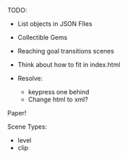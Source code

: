 TODO:
  + List objects in JSON FIles

  + Collectible Gems
  + Reaching goal transitions scenes
  + Think about how to fit in index.html
  + Resolve:
    - keypress one behind
    - Change html to xml?

Paper!

Scene Types:
- level
- clip
